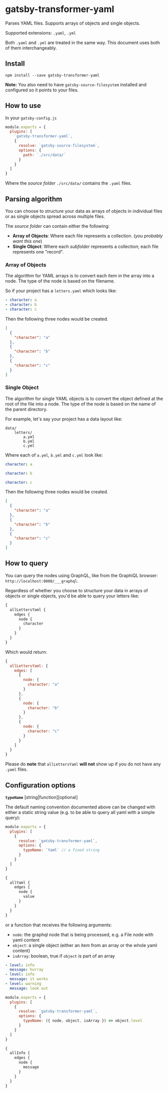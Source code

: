 # gatsby-transformer-yaml

Parses YAML files. Supports arrays of objects and single objects.

Supported extensions: `.yaml`, `.yml`

Both `.yaml` and `.yml` are treated in the same way. This document uses both of them interchangeably.

## Install

`npm install --save gatsby-transformer-yaml`

**Note:** You also need to have `gatsby-source-filesystem` installed and configured so it
points to your files.

## How to use

In your `gatsby-config.js`

```javascript
module.exports = {
  plugins: [
    `gatsby-transformer-yaml`,
    {
      resolve: `gatsby-source-filesystem`,
      options: {
        path: `./src/data/`
      }
    }
  ]
}
```

Where the _source folder_ `./src/data/` contains the `.yaml` files.

## Parsing algorithm

You can choose to structure your data as arrays of objects in individual files
or as single objects spread across multiple files.

The _source folder_ can contain either the following:

- **Array of Objects**: Where each file represents a collection. (_you probably want this one_)
- **Single Object**: Where each _subfolder_ represents a collection; each file represents one "record".

### Array of Objects

The algorithm for YAML arrays is to convert each item in the array into a node.
The type of the node is based on the filename.

So if your project has a `letters.yaml` which looks like:

```yaml
- character: a
- character: b
- character: c
```

Then the following three nodes would be created.

```json
[
  {
    "character": "a"
  },
  {
    "character": "b"
  },
  {
    "character": "c"
  }
]
```

### Single Object

The algorithm for single YAML objects is to convert the object defined at the
root of the file into a node. The type of the node is based on the name of the
parent directory.

For example, let's say your project has a data layout like:

```text
data/
    letters/
        a.yml
        b.yml
        c.yml
```

Where each of `a.yml`, `b.yml` and `c.yml` look like:

```yaml
character: a
```

```yaml
character: b
```

```yaml
character: c
```

Then the following three nodes would be created.

```json
[
  {
    "character": "a"
  },
  {
    "character": "b"
  },
  {
    "character": "c"
  }
]
```

## How to query

You can query the nodes using GraphQL, like from the GraphiQL browser: `http://localhost:8000/___graphql`.

Regardless of whether you choose to structure your data in arrays of objects or
single objects, you'd be able to query your letters like:

```graphql
{
  allLettersYaml {
    edges {
      node {
        character
      }
    }
  }
}
```

Which would return:

```javascript
{
  allLettersYaml: {
    edges: [
      {
        node: {
          character: "a"
        }
      },
      {
        node: {
          character: "b"
        }
      },
      {
        node: {
          character: "c"
        }
      }
    ]
  }
}
```

Please do **note** that `allLettersYaml` **will not** show up if you do not have any `.yaml` files.

## Configuration options

**`typeName`** [string|function][optional]

The default naming convention documented above can be changed with
either a static string value (e.g. to be able to query all yaml with a
simple query):

```javascript
module.exports = {
  plugins: [
    {
      resolve: `gatsby-transformer-yaml`,
      options: {
        typeName: `Yaml` // a fixed string
      }
    }
  ]
}
```

```graphql
{
  allYaml {
    edges {
      node {
        value
      }
    }
  }
}
```

or a function that receives the following arguments:

- `node`: the graphql node that is being processed, e.g. a File node with
  yaml content
- `object`: a single object (either an item from an array or the whole yaml content)
- `isArray`: boolean, true if `object` is part of an array

```yaml
- level: info
  message: hurray
- level: info
  message: it works
- level: warning
  message: look out
```

```javascript
module.exports = {
  plugins: [
    {
      resolve: `gatsby-transformer-yaml`,
      options: {
        typeName: ({ node, object, isArray }) => object.level
      }
    }
  ]
}
```

```graphql
{
  allInfo {
    edges {
      node {
        message
      }
    }
  }
}
```

